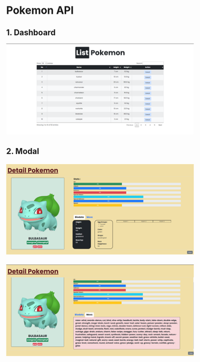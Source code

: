# Pokemon API

## 1. Dashboard
![dashb](img/dashboard.png)

## 2. Modal
### ![firstImg](img/firstConcept.png) 
### ![scdImg](img/firstConcept2.png)


